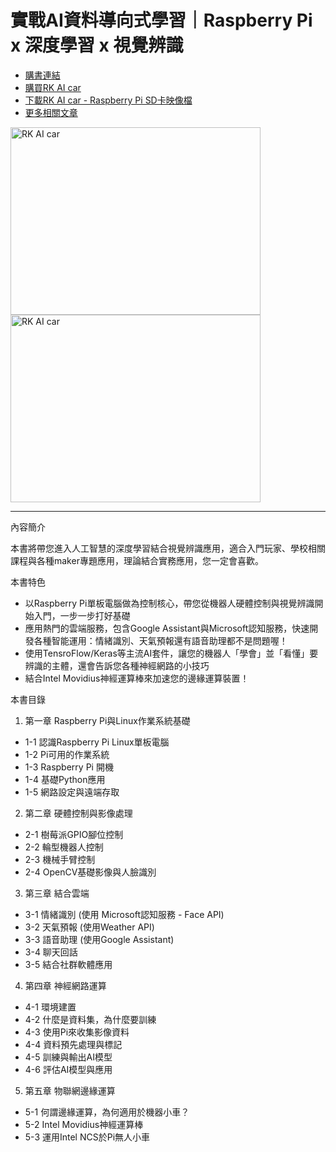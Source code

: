 實戰AI資料導向式學習｜Raspberry Pi x 深度學習 x 視覺辨識
====

* [購書連結](https://www.robotkingdom.com.tw/product/isbn_9789865021573/)
* [購買RK AI car](https://www.robotkingdom.com.tw/product/rkaicar-ncs/)
* [下載RK AI car - Raspberry Pi SD卡映像檔](https://drive.google.com/open?id=1m90AYBAabztWHaO-ahAH1v810c0QbNlk)
* [更多相關文章](http://blog.cavedu.com/?s=ai)

<img src="https://www.robotkingdom.com.tw/wp-content/uploads/2018/10/IMG_5762.jpg" alt="RK AI car" title="RK AI car" width="400" height="300" />
<img src="https://www.robotkingdom.com.tw/wp-content/uploads/2018/10/IMG_5763.jpg" alt="RK AI car" title="RK AI car" width="400" height="300" />

***

內容簡介

本書將帶您進入人工智慧的深度學習結合視覺辨識應用，適合入門玩家、學校相關課程與各種maker專題應用，理論結合實務應用，您一定會喜歡。

本書特色
* 以Raspberry Pi單板電腦做為控制核心，帶您從機器人硬體控制與視覺辨識開始入門，一步一步打好基礎
* 應用熱門的雲端服務，包含Google Assistant與Microsoft認知服務，快速開發各種智能運用：情緒識別、天氣預報還有語音助理都不是問題喔！
* 使用TensroFlow/Keras等主流AI套件，讓您的機器人「學會」並「看懂」要辨識的主體，還會告訴您各種神經網路的小技巧
* 結合Intel Movidius神經運算棒來加速您的邊緣運算裝置！

本書目錄
1. 第一章	Raspberry Pi與Linux作業系統基礎
+ 1-1	認識Raspberry Pi Linux單板電腦
+ 1-2	Pi可用的作業系統
+ 1-3 Raspberry Pi 開機
+ 1-4	基礎Python應用
+ 1-5	網路設定與遠端存取

2. 第二章  硬體控制與影像處理
+ 2-1  樹莓派GPIO腳位控制
+ 2-2  輪型機器人控制
+ 2-3  機械手臂控制
+ 2-4  OpenCV基礎影像與人臉識別

3. 第三章  結合雲端
+ 3-1  情緒識別 (使用 Microsoft認知服務 - Face API)
+ 3-2  天氣預報 (使用Weather API)
+ 3-3  語音助理 (使用Google Assistant)
+ 3-4  聊天回話
+ 3-5  結合社群軟體應用

4. 第四章  神經網路運算
+ 4-1  環境建置
+ 4-2  什麼是資料集，為什麼要訓練
+ 4-3  使用Pi來收集影像資料
+ 4-4  資料預先處理與標記
+ 4-5  訓練與輸出AI模型
+ 4-6  評估AI模型與應用

5. 第五章  物聯網邊緣運算
+ 5-1  何謂邊緣運算，為何適用於機器小車？
+ 5-2  Intel Movidius神經運算棒
+ 5-3  運用Intel NCS於Pi無人小車
